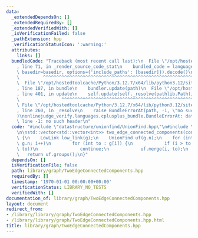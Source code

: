 ```yaml
---
data:
  _extendedDependsOn: []
  _extendedRequiredBy: []
  _extendedVerifiedWith: []
  _isVerificationFailed: false
  _pathExtension: hpp
  _verificationStatusIcon: ':warning:'
  attributes:
    links: []
  bundledCode: "Traceback (most recent call last):\n  File \"/opt/hostedtoolcache/Python/3.12.7/x64/lib/python3.12/site-packages/onlinejudge_verify/documentation/build.py\"\
    , line 71, in _render_source_code_stat\n    bundled_code = language.bundle(stat.path,\
    \ basedir=basedir, options={'include_paths': [basedir]}).decode()\n          \
    \         ^^^^^^^^^^^^^^^^^^^^^^^^^^^^^^^^^^^^^^^^^^^^^^^^^^^^^^^^^^^^^^^^^^^^^^^^^^^^^^^^^\n\
    \  File \"/opt/hostedtoolcache/Python/3.12.7/x64/lib/python3.12/site-packages/onlinejudge_verify/languages/cplusplus.py\"\
    , line 187, in bundle\n    bundler.update(path)\n  File \"/opt/hostedtoolcache/Python/3.12.7/x64/lib/python3.12/site-packages/onlinejudge_verify/languages/cplusplus_bundle.py\"\
    , line 401, in update\n    self.update(self._resolve(pathlib.Path(included), included_from=path))\n\
    \                ^^^^^^^^^^^^^^^^^^^^^^^^^^^^^^^^^^^^^^^^^^^^^^^^^^^^^^^^^\n \
    \ File \"/opt/hostedtoolcache/Python/3.12.7/x64/lib/python3.12/site-packages/onlinejudge_verify/languages/cplusplus_bundle.py\"\
    , line 260, in _resolve\n    raise BundleErrorAt(path, -1, \"no such header\"\
    )\nonlinejudge_verify.languages.cplusplus_bundle.BundleErrorAt: datastructure/unionfind/UnionFind.hpp:\
    \ line -1: no such header\n"
  code: "#include \"datastructure/unionfind/UnionFind.hpp\"\n#include \"graph/LowLink.hpp\"\
    \n\nstd::vector<std::vector<int>> two_edge_connected_components(const Graph &g)\
    \ {\n    LowLink low_link(g);\n    UnionFind uf(g.n);\n    for (int i = 0; i <\
    \ g.n; i++)\n        for (int to : g[i]) {\n            if (i > to || low_link.is_bridge(i,\
    \ to))\n                continue;\n            uf.merge(i, to);\n        }\n \
    \   return uf.groups();\n}"
  dependsOn: []
  isVerificationFile: false
  path: library/graph/TwoEdgeConnectedComponents.hpp
  requiredBy: []
  timestamp: '1970-01-01 00:00:00+00:00'
  verificationStatus: LIBRARY_NO_TESTS
  verifiedWith: []
documentation_of: library/graph/TwoEdgeConnectedComponents.hpp
layout: document
redirect_from:
- /library/library/graph/TwoEdgeConnectedComponents.hpp
- /library/library/graph/TwoEdgeConnectedComponents.hpp.html
title: library/graph/TwoEdgeConnectedComponents.hpp
---
```

